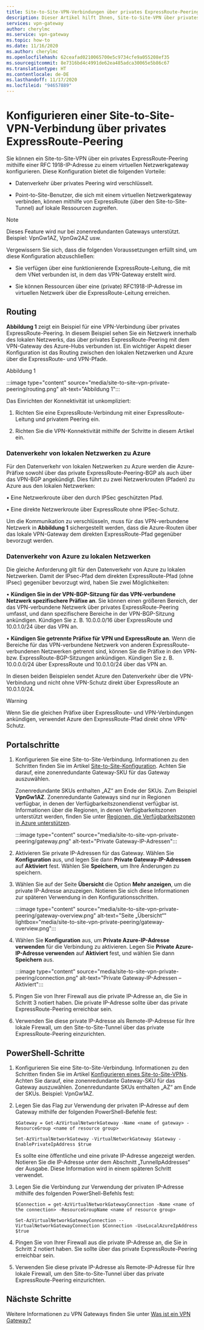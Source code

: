 ```yaml
---
title: Site-to-Site-VPN-Verbindungen über privates ExpressRoute-Peering
description: Dieser Artikel hilft Ihnen, Site-to-Site-VPN über privates ExpressRoute-Peering zu aktivieren, um Datenverkehr zu verschlüsseln.
services: vpn-gateway
author: cherylmc
ms.service: vpn-gateway
ms.topic: how-to
ms.date: 11/16/2020
ms.author: cherylmc
ms.openlocfilehash: 62ceafad0210065700e5c9734cfe9a055208ef35
ms.sourcegitcommit: 8e7316bd4c4991de62ea485adca30065e5b86c67
ms.translationtype: HT
ms.contentlocale: de-DE
ms.lasthandoff: 11/17/2020
ms.locfileid: "94657889"
---
```

# <a name="configure-a-site-to-site-vpn-connection-over-expressroute-private-peering"></a>Konfigurieren einer Site-to-Site-VPN-Verbindung über privates ExpressRoute-Peering

Sie können ein Site-to-Site-VPN über ein privates ExpressRoute-Peering mithilfe einer RFC 1918-IP-Adresse zu einem virtuellen Netzwerkgateway konfigurieren. Diese Konfiguration bietet die folgenden Vorteile:

* Datenverkehr über privates Peering wird verschlüsselt.

* Point-to-Site-Benutzer, die sich mit einem virtuellen Netzwerkgateway verbinden, können mithilfe von ExpressRoute (über den Site-to-Site-Tunnel) auf lokale Ressourcen zugreifen.

>[!NOTE]
>Dieses Feature wird nur bei zonenredundanten Gateways unterstützt. Beispiel: VpnGw1AZ, VpnGw2AZ usw.
>

Vergewissern Sie sich, dass die folgenden Voraussetzungen erfüllt sind, um diese Konfiguration abzuschließen:

* Sie verfügen über eine funktionierende ExpressRoute-Leitung, die mit dem VNet verbunden ist, in dem das VPN-Gateway erstellt wird.

* Sie können Ressourcen über eine (private) RFC1918-IP-Adresse im virtuellen Netzwerk über die ExpressRoute-Leitung erreichen.

## <a name="routing"></a><a name="routing"></a>Routing

**Abbildung 1** zeigt ein Beispiel für eine VPN-Verbindung über privates ExpressRoute-Peering. In diesem Beispiel sehen Sie ein Netzwerk innerhalb des lokalen Netzwerks, das über privates ExpressRoute-Peering mit dem VPN-Gateway des Azure-Hubs verbunden ist. Ein wichtiger Aspekt dieser Konfiguration ist das Routing zwischen den lokalen Netzwerken und Azure über die ExpressRoute- und VPN-Pfade.

Abbildung 1

:::image type="content" source="media/site-to-site-vpn-private-peering/routing.png" alt-text="Abbildung 1":::

Das Einrichten der Konnektivität ist unkompliziert:

1. Richten Sie eine ExpressRoute-Verbindung mit einer ExpressRoute-Leitung und privatem Peering ein.

1. Richten Sie die VPN-Konnektivität mithilfe der Schritte in diesem Artikel ein.

### <a name="traffic-from-on-premises-networks-to-azure"></a>Datenverkehr von lokalen Netzwerken zu Azure

Für den Datenverkehr von lokalen Netzwerken zu Azure werden die Azure-Präfixe sowohl über das private ExpressRoute-Peering-BGP als auch über das VPN-BGP angekündigt. Dies führt zu zwei Netzwerkrouten (Pfaden) zu Azure aus den lokalen Netzwerken:

• Eine Netzwerkroute über den durch IPSec geschützten Pfad.

• Eine direkte Netzwerkroute über ExpressRoute ohne IPSec-Schutz.

Um die Kommunikation zu verschlüsseln, muss für das VPN-verbundene Netzwerk in **Abbildung 1** sichergestellt werden, dass die Azure-Routen über das lokale VPN-Gateway dem direkten ExpressRoute-Pfad gegenüber bevorzugt werden.

### <a name="traffic-from-azure-to-on-premises-networks"></a>Datenverkehr von Azure zu lokalen Netzwerken

Die gleiche Anforderung gilt für den Datenverkehr von Azure zu lokalen Netzwerken. Damit der IPsec-Pfad dem direkten ExpressRoute-Pfad (ohne IPsec) gegenüber bevorzugt wird, haben Sie zwei Möglichkeiten:

• **Kündigen Sie in der VPN-BGP-Sitzung für das VPN-verbundene Netzwerk spezifischere Präfixe an**. Sie können einen größeren Bereich, der das VPN-verbundene Netzwerk über privates ExpressRoute-Peering umfasst, und dann spezifischere Bereiche in der VPN-BGP-Sitzung ankündigen. Kündigen Sie z. B. 10.0.0.0/16 über ExpressRoute und 10.0.1.0/24 über das VPN an.

• **Kündigen Sie getrennte Präfixe für VPN und ExpressRoute an**. Wenn die Bereiche für das VPN-verbundene Netzwerk von anderen ExpressRoute-verbundenen Netzwerken getrennt sind, können Sie die Präfixe in den VPN- bzw. ExpressRoute-BGP-Sitzungen ankündigen. Kündigen Sie z. B. 10.0.0.0/24 über ExpressRoute und 10.0.1.0/24 über das VPN an.

In diesen beiden Beispielen sendet Azure den Datenverkehr über die VPN-Verbindung und nicht ohne VPN-Schutz direkt über ExpressRoute an 10.0.1.0/24.

>[!Warning]
>Wenn Sie die gleichen Präfixe über ExpressRoute- und VPN-Verbindungen ankündigen, verwendet Azure den ExpressRoute-Pfad direkt ohne VPN-Schutz.
>

## <a name="portal-steps"></a><a name="portal"></a>Portalschritte

1. Konfigurieren Sie eine Site-to-Site-Verbindung. Informationen zu den Schritten finden Sie im Artikel [Site-to-Site-Konfiguration](vpn-gateway-howto-site-to-site-resource-manager-portal.md). Achten Sie darauf, eine zonenredundante Gateway-SKU für das Gateway auszuwählen. 

   Zonenredundante SKUs enthalten „AZ“ am Ende der SKUs. Zum Beispiel **VpnGw1AZ**. Zonenredundante Gateways sind nur in Regionen verfügbar, in denen der Verfügbarkeitszonendienst verfügbar ist. Informationen über die Regionen, in denen Verfügbarkeitszonen unterstützt werden, finden Sie unter [Regionen, die Verfügbarkeitszonen in Azure unterstützen](../availability-zones/az-region.md).

   :::image type="content" source="media/site-to-site-vpn-private-peering/gateway.png" alt-text="Private Gateway-IP-Adressen":::
1. Aktivieren Sie private IP-Adressen für das Gateway. Wählen Sie **Konfiguration** aus, und legen Sie dann **Private Gateway-IP-Adressen** auf **Aktiviert** fest. Wählen Sie **Speichern**, um Ihre Änderungen zu speichern.
1. Wählen Sie auf der Seite **Übersicht** die Option **Mehr anzeigen**, um die private IP-Adresse anzuzeigen. Notieren Sie sich diese Informationen zur späteren Verwendung in den Konfigurationsschritten.

   :::image type="content" source="media/site-to-site-vpn-private-peering/gateway-overview.png" alt-text="Seite „Übersicht“" lightbox="media/site-to-site-vpn-private-peering/gateway-overview.png":::
1. Wählen Sie **Konfiguration** aus, um **Private Azure-IP-Adresse verwenden** für die Verbindung zu aktivieren. Legen Sie **Private Azure-IP-Adresse verwenden** auf **Aktiviert** fest, und wählen Sie dann **Speichern** aus.

   :::image type="content" source="media/site-to-site-vpn-private-peering/connection.png" alt-text="Private Gateway-IP-Adressen – Aktiviert":::
1. Pingen Sie von Ihrer Firewall aus die private IP-Adresse an, die Sie in Schritt 3 notiert haben. Die private IP-Adresse sollte über das private ExpressRoute-Peering erreichbar sein.
1. Verwenden Sie diese private IP-Adresse als Remote-IP-Adresse für Ihre lokale Firewall, um den Site-to-Site-Tunnel über das private ExpressRoute-Peering einzurichten.

## <a name="powershell-steps"></a><a name="powershell"></a>PowerShell-Schritte

1. Konfigurieren Sie eine Site-to-Site-Verbindung. Informationen zu den Schritten finden Sie im Artikel [Konfigurieren eines Site-to-Site-VPNs](vpn-gateway-howto-site-to-site-resource-manager-portal.md). Achten Sie darauf, eine zonenredundante Gateway-SKU für das Gateway auszuwählen. Zonenredundante SKUs enthalten „AZ“ am Ende der SKUs. Beispiel: VpnGw1AZ.
1. Legen Sie das Flag zur Verwendung der privaten IP-Adresse auf dem Gateway mithilfe der folgenden PowerShell-Befehle fest:

   ```azurepowershell-interactive
   $Gateway = Get-AzVirtualNetworkGateway -Name <name of gateway> -ResourceGroup <name of resource group>

   Set-AzVirtualNetworkGateway -VirtualNetworkGateway $Gateway -EnablePrivateIpAddress $true
   ```

   Es sollte eine öffentliche und eine private IP-Adresse angezeigt werden. Notieren Sie die IP-Adresse unter dem Abschnitt „TunnelIpAddresses“ der Ausgabe. Diese Information wird in einem späteren Schritt verwendet.
1. Legen Sie die Verbindung zur Verwendung der privaten IP-Adresse mithilfe des folgenden PowerShell-Befehls fest:

   ```azurepowershell-interactive
   $Connection = get-AzVirtualNetworkGatewayConnection -Name <name of the connection> -ResourceGroupName <name of resource group>

   Set-AzVirtualNetworkGatewayConnection --VirtualNetworkGatewayConnection $Connection -UseLocalAzureIpAddress $true
   ```
1. Pingen Sie von Ihrer Firewall aus die private IP-Adresse an, die Sie in Schritt 2 notiert haben. Sie sollte über das private ExpressRoute-Peering erreichbar sein.
1. Verwenden Sie diese private IP-Adresse als Remote-IP-Adresse für Ihre lokale Firewall, um den Site-to-Site-Tunnel über das private ExpressRoute-Peering einzurichten.

## <a name="next-steps"></a>Nächste Schritte

Weitere Informationen zu VPN Gateways finden Sie unter [Was ist ein VPN Gateway?](vpn-gateway-about-vpngateways.md)
